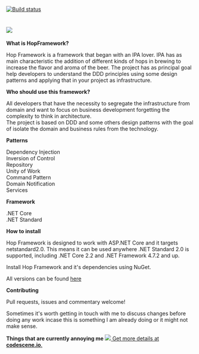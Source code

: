 [![Build status](https://dev.azure.com/bixbytesolucoes/HopFramework/_apis/build/status/HopFramework-CI)](https://dev.azure.com/bixbytesolucoes/HopFramework/_build/latest?definitionId=1)

# <img src="https://i.imgur.com/viGfas1.jpg"/>

<b>What is HopFramework?</b>

Hop Framework is a framework that began with an IPA lover. IPA has as main characteristic the addition of different kinds of hops in brewing to increase the flavor and aroma of the beer. The project has as principal goal help developers to understand the DDD principles using some design patterns and applying that in your project as infrastructure.

<b>Who should use this framework?</b>

All developers that have the necessity to segregate the infrastructure from domain and want to focus on business development forgetting the complexity to think in architecture.<br/>
The project is based on DDD and some others design patterns with the goal of isolate the domain and business rules from the technology.

<b>Patterns</b>

Dependency Injection<br/>
Inversion of Control<br/>
Repository<br/>
Unity of Work<br/>
Command Pattern<br/>
Domain Notification<br/>
Services<br/>

<b>Framework</b>

.NET Core<br/>
.NET Standard<br/>

<b>How to install</b>

Hop Framework is designed to work with ASP.NET Core and it targets netstandard2.0. This means it can be used anywhere .NET Standard 2.0 is supported, including .NET Core 2.2 and .NET Framework 4.7.2 and up.<br/>

Install Hop Framework and it's dependencies using NuGet.<br/>

All versions can be found <a href="https://www.nuget.org/packages?q=Hop.Framework.">here</a><br/>

<b>Contributing</b>

Pull requests, issues and commentary welcome!<br/>

Sometimes it's worth getting in touch with me to discuss changes before doing any work incase this is something I am already doing or it might not make sense.<br/>

<b>Things that are currently annoying me</b>
[![](https://codescene.io/projects/4694/status.svg) Get more details at **codescene.io**.](https://codescene.io/projects/4694/jobs/latest-successful/results)
